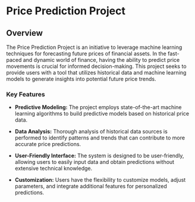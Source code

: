 # Price Prediction Project

## Overview

The Price Prediction Project is an initiative to leverage machine learning techniques for forecasting future prices of financial assets. In the fast-paced and dynamic world of finance, having the ability to predict price movements is crucial for informed decision-making. This project seeks to provide users with a tool that utilizes historical data and machine learning models to generate insights into potential future price trends.

### Key Features

- **Predictive Modeling:** The project employs state-of-the-art machine learning algorithms to build predictive models based on historical price data.

- **Data Analysis:** Thorough analysis of historical data sources is performed to identify patterns and trends that can contribute to more accurate price predictions.

- **User-Friendly Interface:** The system is designed to be user-friendly, allowing users to easily input data and obtain predictions without extensive technical knowledge.

- **Customization:** Users have the flexibility to customize models, adjust parameters, and integrate additional features for personalized predictions.


